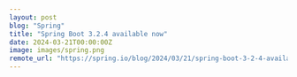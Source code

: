 ```yaml
---
layout: post
blog: "Spring"
title: "Spring Boot 3.2.4 available now"
date: 2024-03-21T00:00:00Z
image: images/spring.png
remote_url: "https://spring.io/blog/2024/03/21/spring-boot-3-2-4-available-now"
---
```

